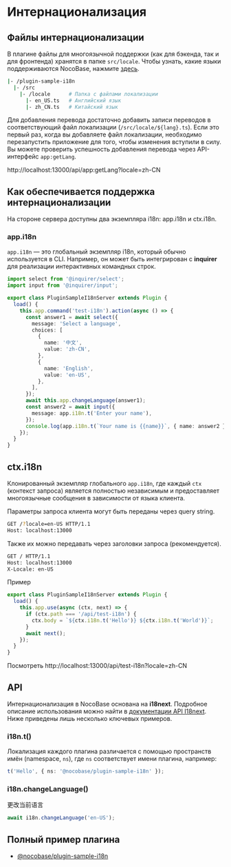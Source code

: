 # Интернационализация

## Файлы интернационализации

В плагине файлы для многоязычной поддержки (как для бэкенда, так и для фронтенда) хранятся в папке `src/locale`. Чтобы узнать, какие языки поддерживаются NocoBase, нажмите [здесь](/development/others/languages).

```bash
|- /plugin-sample-i18n
  |- /src
    |- /locale      # Папка с файлами локализации
      |- en_US.ts   # Английский язык
      |- zh_CN.ts   # Китайский язык
```

Для добавления перевода достаточно добавить записи переводов в соответствующий файл локализации (`/src/locale/${lang}.ts`). Если это первый раз, когда вы добавляете файл локализации, необходимо перезапустить приложение для того, чтобы изменения вступили в силу. Вы можете проверить успешность добавления перевода через API-интерфейс `app:getLang`.

http://localhost:13000/api/app:getLang?locale=zh-CN

## Как обеспечивается поддержка интернационализации

На стороне сервера доступны два экземпляра i18n: app.i18n и ctx.i18n.

### app.i18n

`app.i18n` — это глобальный экземпляр i18n, который обычно используется в CLI. Например, он может быть интегрирован с **inquirer** для реализации интерактивных командных строк.

```ts
import select from '@inquirer/select';
import input from '@inquirer/input';

export class PluginSampleI18nServer extends Plugin {
  load() {
    this.app.command('test-i18n').action(async () => {
      const answer1 = await select({
        message: 'Select a language',
        choices: [
          {
            name: '中文',
            value: 'zh-CN',
          },
          {
            name: 'English',
            value: 'en-US',
          },
        ],
      });
      await this.app.changeLanguage(answer1);
      const answer2 = await input({
        message: app.i18n.t('Enter your name'),
      });
      console.log(app.i18n.t(`Your name is {{name}}`, { name: answer2 }));
    });
  }
}
```

## ctx.i18n

Клонированный экземпляр глобального `app.i18n`, где каждый `ctx` (контекст запроса) является полностью независимым и предоставляет многоязычные сообщения в зависимости от языка клиента.

Параметры запроса клиента могут быть переданы через query string.

```bash
GET /?locale=en-US HTTP/1.1
Host: localhost:13000
```

Также их можно передавать через заголовки запроса (рекомендуется).

```bash
GET / HTTP/1.1
Host: localhost:13000
X-Locale: en-US
```

Пример

```ts
export class PluginSampleI18nServer extends Plugin {
  load() {
    this.app.use(async (ctx, next) => {
      if (ctx.path === '/api/test-i18n') {
        ctx.body = `${ctx.i18n.t('Hello')} ${ctx.i18n.t('World')}`;
      }
      await next();
    });
  }
}
```

Посмотреть http://localhost:13000/api/test-i18n?locale=zh-CN

## API

Интернационализация в NocoBase основана на **i18next**. Подробное описание использования можно найти в [документации API I18next](https://www.i18next.com/overview/api). Ниже приведены лишь несколько ключевых примеров.

### i18n.t()

Локализация каждого плагина различается с помощью пространств имён (namespace, `ns`), где `ns` соответствует имени плагина, например:

```ts
t('Hello', { ns: '@nocobase/plugin-sample-i18n' });
```

### i18n.changeLanguage()

更改当前语言

```ts
await i18n.changeLanguage('en-US');
```

## Полный пример плагина

- [@nocobase/plugin-sample-i18n](#)

